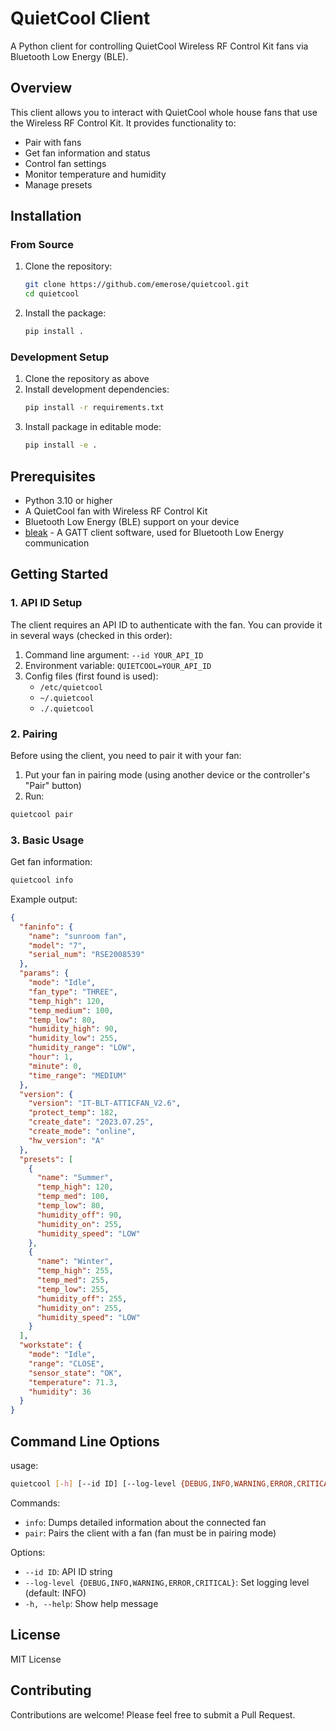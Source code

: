# QuietCool Client

A Python client for controlling QuietCool Wireless RF Control Kit fans via Bluetooth Low Energy (BLE).

## Overview

This client allows you to interact with QuietCool whole house fans that use the Wireless RF Control Kit. It provides functionality to:

- Pair with fans
- Get fan information and status
- Control fan settings
- Monitor temperature and humidity
- Manage presets

## Installation

### From Source

1. Clone the repository:

   ```bash
   git clone https://github.com/emerose/quietcool.git
   cd quietcool
   ```

2. Install the package:
   ```bash
   pip install .
   ```

### Development Setup

1. Clone the repository as above
2. Install development dependencies:
   ```bash
   pip install -r requirements.txt
   ```
3. Install package in editable mode:
   ```bash
   pip install -e .
   ```

## Prerequisites

- Python 3.10 or higher
- A QuietCool fan with Wireless RF Control Kit
- Bluetooth Low Energy (BLE) support on your device
- [bleak](https://github.com/hbldh/bleak) - A GATT client software, used for Bluetooth Low Energy communication

## Getting Started

### 1. API ID Setup

The client requires an API ID to authenticate with the fan. You can provide it in several ways (checked in this order):

1. Command line argument: `--id YOUR_API_ID`
2. Environment variable: `QUIETCOOL=YOUR_API_ID`
3. Config files (first found is used):
   - `/etc/quietcool`
   - `~/.quietcool`
   - `./.quietcool`

### 2. Pairing

Before using the client, you need to pair it with your fan:

1. Put your fan in pairing mode (using another device or the controller's "Pair" button)
2. Run:

```bash
quietcool pair
```

### 3. Basic Usage

Get fan information:

```bash
quietcool info
```

Example output:

```json
{
  "faninfo": {
    "name": "sunroom fan",
    "model": "7",
    "serial_num": "RSE2008539"
  },
  "params": {
    "mode": "Idle",
    "fan_type": "THREE",
    "temp_high": 120,
    "temp_medium": 100,
    "temp_low": 80,
    "humidity_high": 90,
    "humidity_low": 255,
    "humidity_range": "LOW",
    "hour": 1,
    "minute": 0,
    "time_range": "MEDIUM"
  },
  "version": {
    "version": "IT-BLT-ATTICFAN_V2.6",
    "protect_temp": 182,
    "create_date": "2023.07.25",
    "create_mode": "online",
    "hw_version": "A"
  },
  "presets": [
    {
      "name": "Summer",
      "temp_high": 120,
      "temp_med": 100,
      "temp_low": 80,
      "humidity_off": 90,
      "humidity_on": 255,
      "humidity_speed": "LOW"
    },
    {
      "name": "Winter",
      "temp_high": 255,
      "temp_med": 255,
      "temp_low": 255,
      "humidity_off": 255,
      "humidity_on": 255,
      "humidity_speed": "LOW"
    }
  ],
  "workstate": {
    "mode": "Idle",
    "range": "CLOSE",
    "sensor_state": "OK",
    "temperature": 71.3,
    "humidity": 36
  }
}
```

## Command Line Options

usage:

```bash
quietcool [-h] [--id ID] [--log-level {DEBUG,INFO,WARNING,ERROR,CRITICAL}] [command]
```

Commands:

- `info`: Dumps detailed information about the connected fan
- `pair`: Pairs the client with a fan (fan must be in pairing mode)

Options:

- `--id ID`: API ID string
- `--log-level {DEBUG,INFO,WARNING,ERROR,CRITICAL}`: Set logging level (default: INFO)
- `-h, --help`: Show help message

## License

MIT License

## Contributing

Contributions are welcome! Please feel free to submit a Pull Request.
